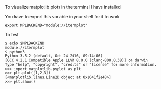 To visualize matplotlib plots in the terminal I have installed
[](https://github.com/daleroberts/itermplot/tree/master)

You have to export this variable in your shell for it to work
```shell
export MPLBACKEND="module://itermplot"
```

To test
```shell
$ echo $MPLBACKEND
module://itermplot
$ python3
Python 3.5.2 (default, Oct 24 2016, 09:14:06)
[GCC 4.2.1 Compatible Apple LLVM 8.0.0 (clang-800.0.38)] on darwin
Type "help", "copyright", "credits" or "license" for more information.
>>> import matplotlib.pyplot as plt
>>> plt.plot([1,2,3])
[<matplotlib.lines.Line2D object at 0x1041f2e48>]
>>> plt.show()
```
